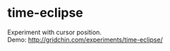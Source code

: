 time-eclipse
============

Experiment with cursor position.<br />
Demo: http://gridchin.com/experiments/time-eclipse/
